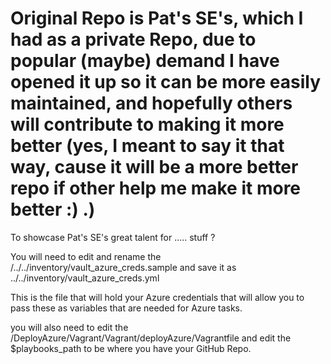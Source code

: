 # Original Repo is Pat's SE's, which I had as a private Repo, due to popular (maybe) demand I have opened it up so it can be more easily maintained, and hopefully others will contribute to making it more better (yes, I meant to say it that way, cause it will be a more better repo if other help me make it more better :) .)
To showcase Pat's SE's great talent for ..... stuff ?

You will need to edit and rename the /../../inventory/vault_azure_creds.sample and save it as ../../inventory/vault_azure_creds.yml

This is the file that will hold your Azure credentials that will allow you to pass these as variables that are needed for Azure tasks.

you will also need to edit the /DeployAzure/Vagrant/Vagrant/deployAzure/Vagrantfile and edit the $playbooks_path to be where you have your GitHub Repo.
